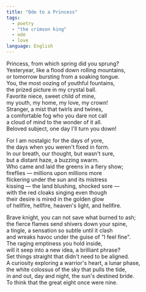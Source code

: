 ```yaml
---
title: "Ode to a Princess"
tags: 
  - poetry
  - "the crimson king"
  - ode
  - love
language: English
---
```


Princess, from which spring did you sprung?  
Yesteryear, like a flood down rolling mountains,  
or tomorrow bursting from a soaking tongue.  
You, the most oozing of youthful fountains,  
the prized picture in my crystal ball.  
Favorite niece, sweet child of mine,  
my youth, my home, my love, my crown!  
Stranger, a mist that twirls and twines,  
a comfortable fog who you dare not call  
a cloud of mind to the wonder of it all.  
Beloved subject, one day I'll turn you down!  

For I am nostalgic for the days of yore,  
the days when you weren't fixed in form.  
In our breath, our thought, but wasn't sure,  
but a distant haze, a buzzing swarm.  
Who came and laid the greens in a fiery show;  
fireflies — millions upon millions more  
flickering under the sun and its mistress   
kissing — the land blushing, shocked sore —  
with the red cloaks singing even though  
their desire is mired in the golden glow   
of hellfire, hellfire, heaven's light, and hellfire.  

Brave knight, you can not save what burned to ash;  
the fierce flames send shivers down your spine,  
a tingle, a sensation so subtle until it clash  
and wreaks havoc under the guise of "I feel fine".  
The raging emptiness you hold inside,  
will it seep into a new idea, a brilliant phrase?  
Set things straight that didn't need to be aligned.  
A curiosity exploring a warrior's heart, a lunar phase,  
the white colossus of the sky that pulls the tide,  
in and out, day and night, the sun's destined bride.  
To think that the great eight once were nine.  
